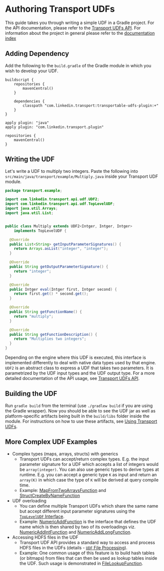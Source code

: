 # Authoring Transport UDFs

This guide takes you through writing a simple UDF in a Gradle project.
For the API documentation, please refer to the [Transport UDFs API](transport-udfs-api.md).
For information about the project in general please refer to the [documentation index](/README.md#documentation)

## Adding Dependency

Add the following to the `build.gradle` of the Gradle module in which you wish to develop your UDF.

```Gradle
buildscript {
    repositories {
        mavenCentral()
    }

    dependencies {
        classpath "com.linkedin.transport:transportable-udfs-plugin:+"
    }
}

apply plugin: "java"
apply plugin: "com.linkedin.transport.plugin"

repositories {
    mavenCentral()
}
```


## Writing the UDF

Let's write a UDF to multiply two integers. Paste the following into `src/main/java/transport/example/Multiply.java` inside your Transport UDF module.

```java
package transport.example;

import com.linkedin.transport.api.udf.UDF2;
import com.linkedin.transport.api.udf.TopLevelUDF;
import java.util.Arrays;
import java.util.List;


public class Multiply extends UDF2<Intger, Intger, Intger>
    implements TopLevelUDF {

  @Override
  public List<String> getInputParameterSignatures() {
    return Arrays.asList("integer", "integer");
  }

  @Override
  public String getOutputParameterSignature() {
    return "integer";
  }

  @Override
  public Intger eval(Intger first, Intger second) {
    return first.get() * second.get();
  }

  @Override
  public String getFunctionName() {
    return "multiply";
  }

  @Override
  public String getFunctionDescription() {
    return "Multiplies two integers";
  }
}
```

Depending on the engine where this UDF is executed, this interface is implemented differently to deal with native data types used by that engine.
`UDF2` is an abstract class to express a UDF that takes two parameters.
It is parametrized by the UDF input types and the UDF output type.
For a more detailed documentation of the API usage, see [Transport UDFs API](transport-udfs-api.md).

## Building the UDF

Run `gradle build` from the terminal (use `./gradlew build` if you are using the Gradle wrapper).
Now you should be able to see the UDF jar as well as platform-specific artifacts being built in the `build/libs` folder inside the module.
For instructions on how to use these artifacts, see [Using Transport UDFs](using-transport-udfs.md).

## More Complex UDF Examples

- Complex types (maps, arrays, structs) with generics
    - Transport UDFs can accept/return complex types. E.g. the input parameter signature for a UDF which accepts a list of integers would be `array(integer)`. You can also use generic types to derive types at runtime. E.g. you can accept a generic type `K` as input and return an `array(K)` in which case the type of `K` will be derived at query compile time.
    - Example: [MapFromTwoArraysFunction](../transportable-udfs-examples/transportable-udfs-example-udfs/src/main/java/com/linkedin/transport/examples/MapFromTwoArraysFunction.java) and [StructCreateByNameFunction](../transportable-udfs-examples/transportable-udfs-example-udfs/src/main/java/com/linkedin/transport/examples/StructCreateByNameFunction.java)
- UDF overloading
    - You can define multiple Transport UDFs which share the same name but accept different input parameter signatures using the [`TopLevelUDF` Interface](transport-udfs-api.md#topleveludf-interface).
    - Example:  [NumericAddFunction](../transportable-udfs-examples/transportable-udfs-example-udfs/src/main/java/com/linkedin/transport/examples/NumericAddFunction.java) is the interface that defines the UDF name which is then shared by two of its overloadings viz. [NumericAddIntFunction](../transportable-udfs-examples/transportable-udfs-example-udfs/src/main/java/com/linkedin/transport/examples/NumericAddIntFunction.java) and  [NumericAddLongFunction](../transportable-udfs-examples/transportable-udfs-example-udfs/src/main/java/com/linkedin/transport/examples/NumericAddLongFunction.java).
- Accessing HDFS files in the UDF
    - Transport UDF API provides a standard way to access and process HDFS files in the UDFs (details - [`UDF` File Processing](transport-udfs-api.md#udf-file-processing)). 
    - Example: One common usage of this feature is to build hash tables (or bitmaps) from files that can then be used as lookup tables inside the UDF. Such usage is demonstrated in [FileLookupFunction](../transportable-udfs-examples/transportable-udfs-example-udfs/src/main/java/com/linkedin/transport/examples/FileLookupFunction.java).
